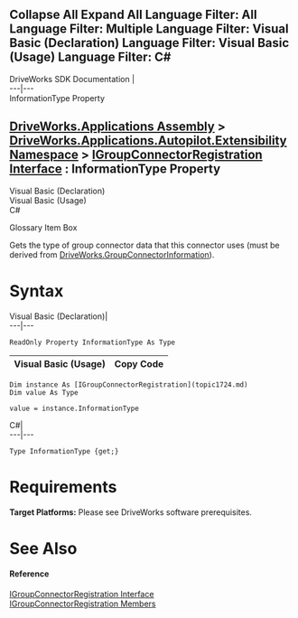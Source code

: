 Collapse All Expand All Language Filter: All  Language Filter: Multiple  Language Filter: Visual Basic (Declaration) Language Filter: Visual Basic (Usage) Language Filter: C#  
---  
DriveWorks SDK Documentation  |   
---|---  
InformationType Property   
  
[DriveWorks.Applications Assembly](topic13.md) > [DriveWorks.Applications.Autopilot.Extensibility Namespace](topic1633.md) > [IGroupConnectorRegistration Interface](topic1724.md) : InformationType Property  
---  
  
Visual Basic (Declaration)    
Visual Basic (Usage)    
C# 

Glossary Item Box

Gets the type of group connector data that this connector uses (must be derived from [DriveWorks.GroupConnectorInformation](topic3084.md)). 

# Syntax

Visual Basic (Declaration)|   
---|---  
      
    
    ReadOnly Property InformationType As Type  
  
Visual Basic (Usage)| Copy Code  
---|---  
      
    
    Dim instance As [IGroupConnectorRegistration](topic1724.md)
    Dim value As Type
     
    value = instance.InformationType  
  
C#|   
---|---  
      
    
    Type InformationType {get;}  
  
# Requirements

**Target Platforms:** Please see DriveWorks software prerequisites.

# See Also

#### Reference

[IGroupConnectorRegistration Interface](topic1724.md)   
[IGroupConnectorRegistration Members](topic1725.md)


